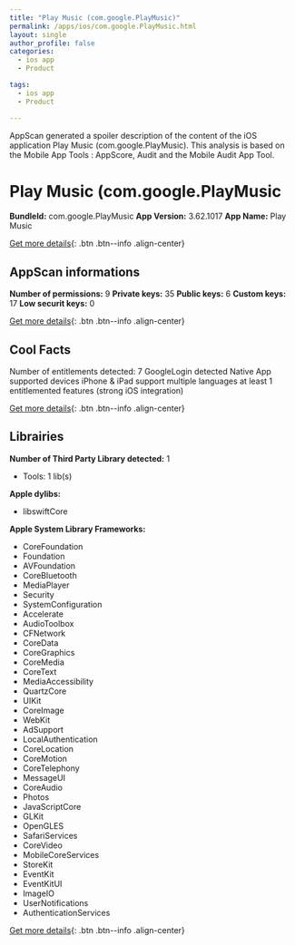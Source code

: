 ```yaml
---
title: "Play Music (com.google.PlayMusic)"
permalink: /apps/ios/com.google.PlayMusic.html
layout: single
author_profile: false
categories: 
  - ios app 
  - Product 

tags: 
  - ios app 
  - Product 

---
```

AppScan generated a spoiler description of the content of the iOS application Play Music (com.google.PlayMusic). This analysis is based on the Mobile App Tools : AppScore, Audit and the Mobile Audit App Tool.

# Play Music (com.google.PlayMusic

**BundleId:** com.google.PlayMusic
**App Version:** 3.62.1017
**App Name:** Play Music


[Get more details](/pricing.html){: .btn .btn--info .align-center}  
  
## AppScan informations 

**Number of permissions:** 9
**Private keys:** 35
**Public keys:** 6
**Custom keys:** 17
**Low securit keys:** 0
  
[Get more details](/pricing.html){: .btn .btn--info .align-center}

## Cool Facts

Number of entitlements detected: 7
GoogleLogin detected
Native App
supported devices iPhone & iPad
support multiple languages
at least 1 entitlemented features (strong iOS integration)
  
[Get more details](/pricing.html){: .btn .btn--info .align-center}

## Librairies 
**Number of Third Party Library detected:** 1
- Tools: 1 lib(s)

**Apple dylibs:**
- libswiftCore


**Apple System Library Frameworks:**
- CoreFoundation
- Foundation
- AVFoundation
- CoreBluetooth
- MediaPlayer
- Security
- SystemConfiguration
- Accelerate
- AudioToolbox
- CFNetwork
- CoreData
- CoreGraphics
- CoreMedia
- CoreText
- MediaAccessibility
- QuartzCore
- UIKit
- CoreImage
- WebKit
- AdSupport
- LocalAuthentication
- CoreLocation
- CoreMotion
- CoreTelephony
- MessageUI
- CoreAudio
- Photos
- JavaScriptCore
- GLKit
- OpenGLES
- SafariServices
- CoreVideo
- MobileCoreServices
- StoreKit
- EventKit
- EventKitUI
- ImageIO
- UserNotifications
- AuthenticationServices


  
[Get more details](/pricing.html){: .btn .btn--info .align-center}

